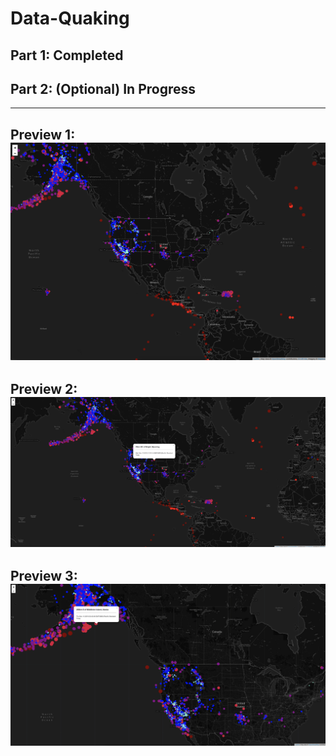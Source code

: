 # Data-Quaking
Part 1: Completed
---------------------------------------------------------------------------------------------------------------------------
Part 2: (Optional) In Progress
---------------------------------------------------------------------------------------------------------------------------
---------------------------------------------------------------------------------------------------------------------------
Preview 1:
![](Images/1.png)
---------------------------------------------------------------------------------------------------------------------------
Preview 2:
![](Images/2.png)
---------------------------------------------------------------------------------------------------------------------------
Preview 3:
![](Images/3.png)
---------------------------------------------------------------------------------------------------------------------------
